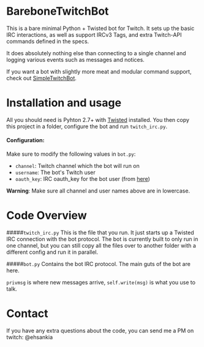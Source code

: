 **BareboneTwitchBot**
===============

This is a bare minimal Python + Twisted bot for Twitch.
It sets up the basic IRC interactions, as well as support IRCv3 Tags,
and extra Twitch-API commands defined in the specs.

It does absolutely nothing else than connecting to a single channel
and logging various events such as messages and notices.

If you want a bot with slightly more meat and modular command support, check out [SimpleTwitchBot](https://github.com/EhsanKia/SimpleTwitchBot).

# Installation and usage
All you should need is Pyhton 2.7+ with [Twisted](https://twistedmatrix.com/trac/) installed.
You then copy this project in a folder, configure the bot and run `twitch_irc.py`.

#### Configuration:
Make sure to modify the following values in `bot.py`:
- `channel`: Twitch channel which the bot will run on
- `username`: The bot's Twitch user
- `oauth_key`: IRC oauth_key for the bot user (from [here](http://twitchapps.com/tmi/))

**Warning**: Make sure all channel and user names above are in lowercase.


# Code Overview

#####`twitch_irc.py`
This is the file that you run. It just starts up a Twisted IRC connection with the bot protocol.
The bot is currently built to only run in one channel, but you can still copy all the files over
to another folder with a different config and run it in parallel.

#####`bot.py`
Contains the bot IRC protocol. The main guts of the bot are here.

`privmsg` is where new messages arrive, `self.write(msg)` is what you use to talk.

# Contact
If you have any extra questions about the code, you can send me a PM on twitch: @ehsankia
